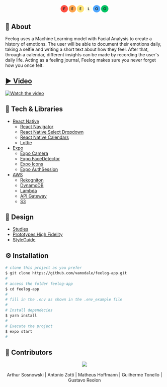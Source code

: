 <div align="center">
  <img src="src/assets/feelog.svg" width="30%" alt="feelogo">
</div>
  
## 📙 About
Feelog uses a Machine Learning model with Facial Analysis to create a history of emotions. The user will be able to document their emotions daily, taking a selfie and writing a short text about how they feel. After that, through a calendar, different insights can be made by recording the user's daily life. Acting as a feeling journal, Feelog makes sure you never forget how you once felt.

## [▶️ Video](https://youtu.be/LFzbZXUbYrQ)
[![Watch the video](https://i.ibb.co/zH44vbQ/Feelog-showing-the-app.gif)](https://youtu.be/LFzbZXUbYrQ) 

## 🧰 Tech & Libraries
* [React Native](https://reactnative.dev/)
  * [React Navigator](https://reactnavigation.org/)
  * [React Native Select Dropdown](https://www.npmjs.com/package/react-native-select-dropdown)
  * [React Native Calendars](https://github.com/wix/react-native-calendars)
  * [Lottie](https://lottiefiles.com/)
* [Expo](https://docs.expo.dev/)
  * [Expo Camera](https://docs.expo.dev/versions/latest/sdk/camera/)
  * [Expo FaceDetector](https://docs.expo.dev/versions/latest/sdk/facedetector/#detectionoptions)
  * [Expo Icons](https://docs.expo.dev/guides/icons/#expovector-icons)
  * [Expo AuthSession](https://docs.expo.dev/versions/latest/sdk/auth-session/)
* [AWS](https://aws.amazon.com/pt/)
  * [Rekogniton](https://docs.aws.amazon.com/rekognition/latest/dg/what-is.html)
  * [DynamoDB](https://aws.amazon.com/pt/dynamodb/)
  * [Lambda](https://aws.amazon.com/pt/lambda/)
  * [API Gateway](https://aws.amazon.com/pt/api-gateway/)
  * [S3](https://aws.amazon.com/pt/s3/)

## 🎨 Design
* [Studies](https://www.figma.com/file/s9nvqlMnmGSzcl9xUKV3nj/?node-id=0%3A1)
* [Prototypes High Fidelity](https://www.figma.com/file/s9nvqlMnmGSzcl9xUKV3nj/FeeLog?node-id=102%3A219)
* [StyleGuide](https://www.figma.com/file/s9nvqlMnmGSzcl9xUKV3nj/FeeLog?node-id=23%3A222)

## ⚙️ Installation
```bash
# clone this project as you prefer
$ git clone https://github.com/vamodale/feelog-app.git
#
# access the folder feelog-app
$ cd feelog-app
#
# fill in the .env as shown in the .env_example file
#
# Install dependecies
$ yarn install
#
# Execute the project
$ expo start
#
```

## 👥 Contributors
<div align="center">
  <a href = "https://github.com/vamodale/feelog-app/graphs/contributors">
    <img src = "https://contrib.rocks/image?repo=vamodale/feelog-app"/>
  </a>
  <p> Arthur Sosnowski  |  Antonio Zotti  |  Matheus Hoffmann  |  Guilherme Tonello  |  Gustavo Reolon </p>
</div>

